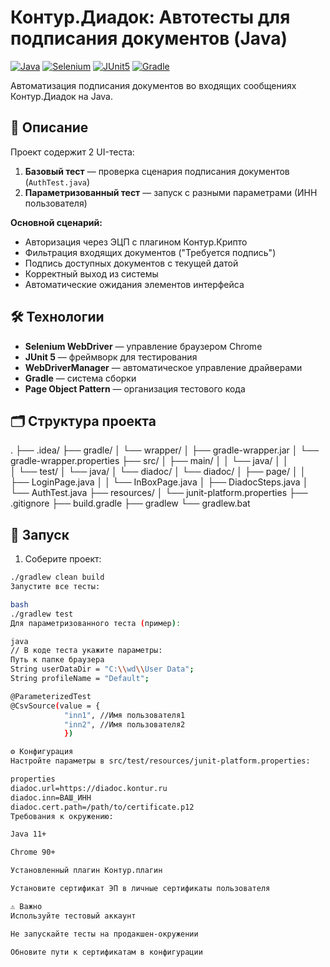 
# Контур.Диадок: Автотесты для подписания документов (Java)

[![Java](https://img.shields.io/badge/Java-11%2B-blue)](https://www.java.com/)
[![Selenium](https://img.shields.io/badge/Selenium-4.0%2B-orange)](https://www.selenium.dev/)
[![JUnit5](https://img.shields.io/badge/JUnit5-5.8%2B-green)](https://junit.org/junit5/)
[![Gradle](https://img.shields.io/badge/Gradle-7.5%2B-yellow)](https://gradle.org/)

Автоматизация подписания документов во входящих сообщениях Контур.Диадок на Java.

## 📝 Описание
Проект содержит 2 UI-теста:
1. **Базовый тест** — проверка сценария подписания документов (`AuthTest.java`)
2. **Параметризованный тест** — запуск с разными параметрами (ИНН пользователя)

**Основной сценарий:**
- Авторизация через ЭЦП с плагином Контур.Крипто
- Фильтрация входящих документов ("Требуется подпись")
- Подпись доступных документов с текущей датой
- Корректный выход из системы
- Автоматические ожидания элементов интерфейса

## 🛠 Технологии
- **Selenium WebDriver** — управление браузером Chrome
- **JUnit 5** — фреймворк для тестирования
- **WebDriverManager** — автоматическое управление драйверами
- **Gradle** — система сборки
- **Page Object Pattern** — организация тестового кода

## 🗂 Структура проекта
.
├── .idea/
├── gradle/
│   └── wrapper/
│       ├── gradle-wrapper.jar
│       └── gradle-wrapper.properties
├── src/
│   ├── main/
│   │   └── java/
│   │       
│   └── test/
│       └── java/
│           └── diadoc/
│               └── diadoc/
│                      ├── page/ 
│                      │   ├── LoginPage.java
│                      │   └── InBoxPage.java
│                      ├── DiadocSteps.java
│                      └── AuthTest.java
├── resources/
│   └── junit-platform.properties
├── .gitignore
├── build.gradle
├── gradlew
└── gradlew.bat
## 🚀 Запуск
1. Соберите проект:
```bash
./gradlew clean build
Запустите все тесты:

bash
./gradlew test
Для параметризованного теста (пример):

java
// В коде теста укажите параметры:
Путь к папке браузера
String userDataDir = "C:\\wd\\User Data";
String profileName = "Default"; 

@ParameterizedTest
@CsvSource(value = {
            "inn1", //Имя пользователя1
            "inn2", //Имя пользователя2
            })

⚙️ Конфигурация
Настройте параметры в src/test/resources/junit-platform.properties:

properties
diadoc.url=https://diadoc.kontur.ru
diadoc.inn=ВАШ_ИНН
diadoc.cert.path=/path/to/certificate.p12
Требования к окружению:

Java 11+

Chrome 90+

Установленный плагин Контур.плагин

Установите сертификат ЭП в личные сертификаты пользователя

⚠️ Важно
Используйте тестовый аккаунт

Не запускайте тесты на продакшен-окружении

Обновите пути к сертификатам в конфигурации